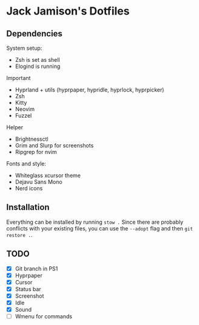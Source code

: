 # Jack Jamison's Dotfiles

## Dependencies
System setup:
- Zsh is set as shell
- Elogind is running

Important
- Hyprland + utils (hyprpaper, hypridle, hyprlock, hyprpicker)
- Zsh
- Kitty
- Neovim
- Fuzzel

Helper
- Brightnessctl
- Grim and Slurp for screenshots
- Ripgrep for nvim

Fonts and style:
- Whiteglass xcursor theme
- Dejavu Sans Mono
- Nerd icons

## Installation
Everything can be installed by running `stow .` Since there are probably conflicts with your existing files, you can use the `--adopt` flag and then `git restore .`.

## TODO
- [x] Git branch in PS1
- [x] Hyprpaper
- [x] Cursor
- [x] Status bar
- [x] Screenshot
- [x] Idle
- [x] Sound
- [ ] Wmenu for commands 
